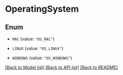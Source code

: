 # OperatingSystem

## Enum


* `MAC` (value: `"OS_MAC"`)

* `LINUX` (value: `"OS_LINUX"`)

* `WINDOWS` (value: `"OS_WINDOWS"`)


[[Back to Model list]](../README.md#documentation-for-models) [[Back to API list]](../README.md#documentation-for-api-endpoints) [[Back to README]](../README.md)



